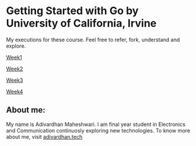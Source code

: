# Getting Started with Go by University of California, Irvine
My executions for these course. Feel free to refer, fork, understand and explore.

[Week1](https://github.com/adivardhan1000/Introduction-to-GoLang/tree/master/Week1)

[Week2](https://github.com/adivardhan1000/Introduction-to-GoLang/blob/master/week2)

[Week3](https://github.com/adivardhan1000/Introduction-to-GoLang/tree/master/Week3)

[Week4](https://github.com/adivardhan1000/Introduction-to-GoLang/tree/master/Week4)

## About me: 
My name is Adivardhan Maheshwari. I am final year student in Electronics and Communication continuosly exploring new technologies.
To know more about me, visit [adivardhan.tech](https://www.adivardhan.tech)